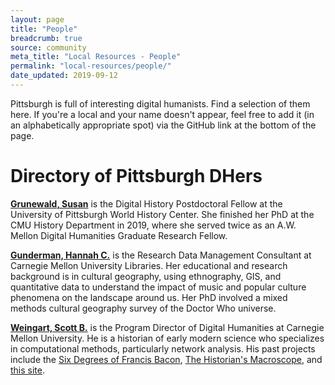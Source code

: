 ```yaml
---
layout: page
title: "People"
breadcrumb: true
source: community
meta_title: "Local Resources - People"
permalink: "local-resources/people/"
date_updated: 2019-09-12
---
```

Pittsburgh is full of interesting digital humanists. Find a selection of them here. If you're a local and your name doesn't appear, feel free to add it (in an alphabetically appropriate spot) via the GitHub link at the bottom of the page. 

# Directory of Pittsburgh DHers

[**Grunewald, Susan**](http://susangrunewald.com/) is the Digital History Postdoctoral Fellow at the University of Pittsburgh World History Center. She finished her PhD at the CMU History Department in 2019, where she served twice as an A.W. Mellon Digital Humanities Graduate Research Fellow.

[**Gunderman, Hannah C.**](https://hannahcgunderman.github.io/personal-site/) is the Research Data Management Consultant at Carnegie Mellon University Libraries. Her educational and research background is in cultural geography, using ethnography, GIS, and quantitative data to understand the impact of music and popular culture phenomena on the landscape around us. Her PhD involved a mixed methods cultural geography survey of the Doctor Who universe. 

[**Weingart, Scott B.**](http://scottbot.net/) is the Program Director of Digital Humanities at Carnegie Mellon University. He is a historian of early modern science who specializes in computational methods, particularly network analysis. His past projects include the [Six Degrees of Francis Bacon](http://sixdegreesoffrancisbacon.com), [The Historian's Macroscope](http://www.themacroscope.org/2.0/), and [this site](https://cmu-lib.github.io/dhlg).


